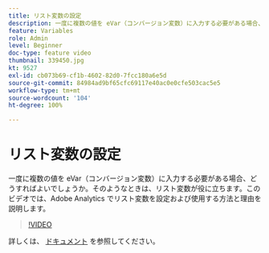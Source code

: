 ```yaml
---
title: リスト変数の設定
description: 一度に複数の値を eVar（コンバージョン変数）に入力する必要がある場合、どうすればよいでしょうか。そのようなときは、リスト変数が役に立ちます。このビデオでは、Adobe Analytics でリスト変数を設定および使用する方法と理由を説明します。
feature: Variables
role: Admin
level: Beginner
doc-type: feature video
thumbnail: 339450.jpg
kt: 9527
exl-id: cb073b69-cf1b-4602-82d0-7fcc180a6e5d
source-git-commit: 84984ad9bf65cfc69117e40ac0e0cfe503cac5e5
workflow-type: tm+mt
source-wordcount: '104'
ht-degree: 100%

---
```


# リスト変数の設定

一度に複数の値を eVar（コンバージョン変数）に入力する必要がある場合、どうすればよいでしょうか。そのようなときは、リスト変数が役に立ちます。このビデオでは、Adobe Analytics でリスト変数を設定および使用する方法と理由を説明します。

>[!VIDEO](https://video.tv.adobe.com/v/342200/?quality=12&learn=on&captions=jpn)

詳しくは、 [ドキュメント](https://experienceleague.adobe.com/docs/analytics/admin/admin-tools/conversion-variables/list-var-admin.html?lang=ja) を参照してください。
